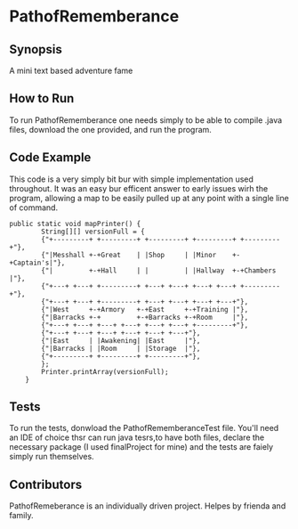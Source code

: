 # PathofRememberance

## Synopsis
A mini text based adventure fame

## How to Run
To run PathofRememberance one needs simply to be able to compile .java files, download the one provided, and run the program.

## Code Example
This code is a very simply bit bur with simple implementation used throughout. It was an easy bur efficent answer to early issues wirh the program, allowing a map to be easily pulled up at any point with a single line of command.
```
public static void mapPrinter() {
		String[][] versionFull = {
		{"+---------+ +---------+ +---------+ +---------+ +---------+"},
		{"|Messhall +-+Great    | |Shop     | |Minor    +-+Captain's|"},
		{"|         +-+Hall     | |         | |Hallway  +-+Chambers |"},
		{"+---+ +---+ +---------+ +---+ +---+ +---+ +---+ +---------+"},
		{"+---+ +---+ +---------+ +---+ +---+ +---+ +---+"},
		{"|West     +-+Armory   +-+East     +-+Training |"},
		{"|Barracks +-+         +-+Barracks +-+Room     |"},
		{"+---+ +---+ +---+ +---+ +---+ +---+ +---------+"},
		{"+---+ +---+ +---+ +---+ +---+ +---+"},
		{"|East     | |Awakening| |East     |"},
		{"|Barracks | |Room     | |Storage  |"},
		{"+---------+ +---------+ +---------+"},
		};
		Printer.printArray(versionFull);
	}
```

## Tests
To run the tests, donwload the PathofRememberanceTest file. You'll need an IDE of choice thsr can run java tesrs,to have both files, declare the necessary package (I used finalProject for mine) and the tests are faiely simply run themselves.

## Contributors
PathofRemeberance is an individually driven project.
Helpes by frienda and family.
